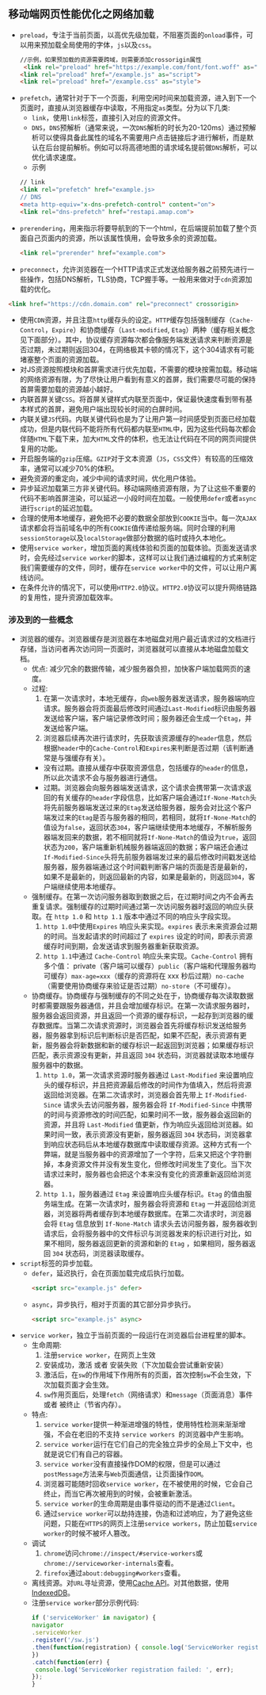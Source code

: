 ## 移动端网页性能优化之网络加载

- `preload`，专注于当前页面，以高优先级加载，不阻塞页面的`onload`事件，可以用来预加载全局使用的字体，`js`以及`css`。
  ```html
  //示例，如果预加载的资源需要跨域，则需要添加crossorigin属性
   <link rel="preload" href="https://example.com/font/font.woff" as="font" crossorigin>
  <link rel="preload" href="/example.js" as="script">
  <link rel="preload" href="/example.css" as="style">
  ```
- `prefetch`，通常针对于下一个页面，利用空闲时间来加载资源，进入到下一个页面时，直接从浏览器缓存中读取，不用指定`as`类型。分为以下几类:
  * `link`，使用`link`标签，直接引入对应的资源文件。
  * `DNS`，`DNS`预解析（通常来说，一次`DNS`解析的时长为20-120ms）通过预解析可以使得具备此属性的域名不需要用户点击链接后才进行解析，而是默认在后台提前解析。例如可以将高德地图的请求域名提前做`DNS`解析，可以优化请求速度。
  * 示例
  ```html
  // link
  <link rel="prefetch" href="example.js>
  // DNS
  <meta http-equiv="x-dns-prefetch-control" content="on">
  <link rel="dns-prefetch" href="restapi.amap.com">
  ```
- `prerendering`，用来指示将要导航到的下一个html，在后端提前加载了整个页面自己页面内的资源，所以该属性慎用，会导致多余的资源加载。
  ```html
  <link rel="prerender" href="example.com">
    ```
-  `preconnect`，允许浏览器在一个HTTP请求正式发送给服务器之前预先进行一些操作，包括DNS解析，TLS协商，TCP握手等。一般用来做对于`cdn`资源加载的优化。
  ```html
  <link href="https://cdn.domain.com" rel="preconnect" crossorigin>
  ```
- 使用`CDN`资源，并且注意`http`缓存头的设定。`HTTP`缓存包括强制缓存（`Cache-Control`，`Expire`）和协商缓存（`Last-modified`, `Etag`）两种（缓存相关概念见下面部分）。其中，协议缓存资源每次都会像服务端发送请求来判断资源是否过期，未过期则返回304，在网络极其卡顿的情况下，这个304请求有可能堵塞整个页面的资源加载。
- 对JS资源按照模块和首屏需求进行优先加载，不需要的模块按需加载。移动端的网络资源有限，为了尽快让用户看到有意义的首屏，我们需要尽可能的保持首屏需要加载的资源越小越好。
- 内联首屏关键`CSS`。将首屏关键样式内联至页面中，保证最快速度看到带有基本样式的首屏，避免用户端出现较长时间的白屏时间。
- 内联关键`JS`代码。内联关键代码也是为了让用户第一时间感受到页面已经加载成功，但是内联代码不能将所有代码都内联至`HTML`中，因为这些代码每次都会伴随`HTML`下载下来，加大`HTML`文件的体积，也无法让代码在不同的网页间提供复用的功能。
- 开启服务端的`gzip`压缩。`GZIP`对于文本资源（`JS`，`CSS`文件）有较高的压缩效率，通常可以减少70%的体积。
- 避免资源的重定向，减少中间的请求时间，优化用户体验。
- 异步延迟加载第三方非关键代码。移动端网络资源有限，为了让这些不重要的代码不影响首屏渲染，可以延迟一小段时间在加载。一般使用`defer`或者`async`进行`script`的延迟加载。
- 合理的使用本地缓存，避免把不必要的数据全部放到`COOKIE`当中。每一次`AJAX`请求都会将当前域名中的所有`COOKIE`值传递给服务端。同时合理的利用`sessionStorage`以及`localStorage`做部分数据的临时或持久本地化。
- 使用`service worker`，增加页面的离线体验和页面的加载体验。页面发送请求时，会先经过`service worker`的脚本，这样可以让我们通过编程的方式来制定我们需要缓存的文件，同时，缓存在`service worker`中的文件，可以让用户离线访问。
- 在条件允许的情况下，可以使用`HTTP2.0`协议。`HTTP2.0`协议可以提升网络链路的复用性，提升资源加载效率。

### 涉及到的一些概念

- 浏览器的缓存。浏览器缓存是浏览器在本地磁盘对用户最近请求过的文档进行存储，当访问者再次访问同一页面时，浏览器就可以直接从本地磁盘加载文档。
  * 优点: 减少冗余的数据传输，减少服务器负担，加快客户端加载网页的速度。
  * 过程: 
    1. 在第一次请求时，本地无缓存，向`web`服务器发送请求，服务器端响应请求。服务器会将页面最后修改时间通过`Last-Modified`标识由服务器发送给客户端，客户端记录修改时间；服务器还会生成一个`Etag`，并发送给客户端。
    2. 浏览器后续再次进行请求时，先获取该资源缓存的`header`信息，然后根据`header`中的`Cache-Control`和`Expires`来判断是否过期（该判断通常是与强缓存有关）。
      * 没有过期。直接从缓存中获取资源信息，包括缓存的`header`的信息，所以此次请求不会与服务器进行通信。
      * 过期。浏览器会向服务器端发送请求，这个请求会携带第一次请求返回的有关缓存的`header`字段信息，比如客户端会通过`If-None-Match`头将先前服务器端发送过来的`Etag`发送给服务器，服务会对比这个客户端发过来的`Etag`是否与服务器的相同，若相同，就将`If-None-Match`的值设为`false`，返回状态`304`，客户端继续使用本地缓存，不解析服务器端发回来的数据，若不相同就将`If-None-Match`的值设为`true`，返回状态为`200`，客户端重新机械服务器端返回的数据；客户端还会通过`If-Modified-Since`头将先前服务器端发过来的最后修改时间戳发送给服务器，服务器端通过这个时间戳判断客户端的页面是否是最新的，如果不是最新的，则返回最新的内容，如果是最新的，则返回`304`，客户端继续使用本地缓存。
  * 强制缓存。在第一次访问服务器取到数据之后，在过期时间之内不会再去重复请求。强制缓存的过期时间通过第一次访问服务器时返回的响应头获取。在 `http 1.0` 和 `http 1.1` 版本中通过不同的响应头字段实现。
    1. `http 1.0`中使用`Expires` 响应头来实现。`expires` 表示未来资源会过期的时间。当发起请求的时间超过了 `expires` 设定的时间，即表示资源缓存时间到期，会发送请求到服务器重新获取资源。
    2. `http 1.1`中通过 `Cache-Control` 响应头来实现。`Cache-Control` 拥有多个值：
private（客户端可以缓存）`public`（客户端和代理服务器均可缓存）`max-age=xxx`（缓存的资源将在 xxx 秒后过期）`no-cache`（需要使用协商缓存来验证是否过期）`no-store`（不可缓存）。
  * 协商缓存。协商缓存与强制缓存的不同之处在于，协商缓存每次读取数据时都需要跟服务器通信，并且会增加缓存标识。在第一次请求服务器时，服务器会返回资源，并且返回一个资源的缓存标识，一起存到浏览器的缓存数据库。当第二次请求资源时，浏览器会首先将缓存标识发送给服务器，服务器拿到标识后判断标识是否匹配，如果不匹配，表示资源有更新，服务器会将新数据和新的缓存标识一起返回到浏览器；如果缓存标识匹配，表示资源没有更新，并且返回 `304` 状态码，浏览器就读取本地缓存服务器中的数据。
    1. `http 1.0`，第一次请求资源时服务器通过 `Last-Modified` 来设置响应头的缓存标识，并且把资源最后修改的时间作为值填入，然后将资源返回给浏览器。在第二次请求时，浏览器会首先带上 `If-Modified-Since` 请求头去访问服务器，服务器会将 `If-Modified-Since` 中携带的时间与资源修改的时间匹配，如果时间不一致，服务器会返回新的资源，并且将 `Last-Modified` 值更新，作为响应头返回给浏览器。如果时间一致，表示资源没有更新，服务器返回 `304` 状态码，浏览器拿到响应状态码后从本地缓存数据库中读取缓存资源。这种方式有一个弊端，就是当服务器中的资源增加了一个字符，后来又把这个字符删掉，本身资源文件并没有发生变化，但修改时间发生了变化。当下次请求过来时，服务器也会把这个本来没有变化的资源重新返回给浏览器。
    2. `http 1.1`，服务器通过 `Etag` 来设置响应头缓存标识。`Etag` 的值由服务端生成。在第一次请求时，服务器会将资源和 `Etag` 一并返回给浏览器，浏览器将两者缓存到本地缓存数据库。在第二次请求时，浏览器会将 `Etag` 信息放到 `If-None-Match` 请求头去访问服务器，服务器收到请求后，会将服务器中的文件标识与浏览器发来的标识进行对比，如果不相同，服务器返回更新的资源和新的 `Etag` ，如果相同，服务器返回 `304` 状态码，浏览器读取缓存。
- `script`标签的异步加载。
  * `defer`，延迟执行，会在页面加载完成后执行加载。
    ```html
    <script src="example.js" defer>
    ```
  * `async`，异步执行，相对于页面的其它部分异步执行。
    ```html
    <script src="example.js" async>
    ```
- `service worker`，独立于当前页面的一段运行在浏览器后台进程里的脚本。
  * 生命周期:
    1. 注册`service worker`，在网页上生效
    2. 安装成功，激活 或者 安装失败（下次加载会尝试重新安装）
    3. 激活后，在`sw`的作用域下作用所有的页面，首次控制`sw`不会生效，下次加载页面才会生效。
    4. `sw`作用页面后，处理`fetch`（网络请求）和`message`（页面消息）事件 或者 被终止（节省内存）。
  * 特点:
    1. `service worker`提供一种渐进增强的特性，使用特性检测来渐渐增强，不会在老旧的不支持 `service workers `的浏览器中产生影响。
    2. `service worker`运行在它们自己的完全独立异步的全局上下文中，也就是说它们有自己的容器。
    3. `service worker`没有直接操作DOM的权限，但是可以通过`postMessage`方法来与`Web`页面通信，让页面操作`DOM`。
    4. 浏览器可能随时回收`service worker`，在不被使用的时候，它会自己终止，而当它再次被用到的时候，会被重新激活。
    5. `service worker`的生命周期是由事件驱动的而不是通过`Client`。
    6. 通过`service worker`可以劫持连接，伪造和过滤响应，为了避免这些问题，只能在`HTTPS`的网页上注册`service workers`，防止加载`service worker`的时候不被坏人篡改。
   * 调试
     1. `chrome`访问`chrome://inspect/#service-workers`或`chrome://serviceworker-internals`查看。
     2. `firefox`通过`about:debugging#workers`查看。
   * 离线资源。对`URL`寻址资源，使用[Cache API](https://link.jianshu.com/?t=https://davidwalsh.name/cache)。对其他数据，使用[IndexedDB](https://developer.mozilla.org/zh-CN/docs/Glossary/IndexedDB)。
   * 注册`service worker`部分示例代码:
     ```js
     if ('serviceWorker' in navigator) {
     navigator
     .serviceWorker
     .register('/sw.js')
     .then(function(registration) { console.log('ServiceWorker registration successful with scope: ',    registration.scope);  
     })
     .catch(function(err) {
      console.log('ServiceWorker registration failed: ', err);  
     });
     }
     ```
